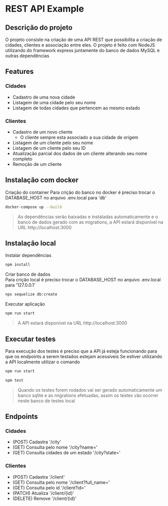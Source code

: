 # REST API Example

## Descrição do projeto
<p> O projeto consiste na criação de uma API REST que possibilita a criação de cidades, clientes e associação entre eles. O projeto é feito com NodeJS utilizando do framework express juntamente do banco de dados MySQL e outras dependências </p>

## Features
### Cidades
- Cadastro de uma nova cidade
- Listagem de uma cidade pelo seu nome
- Listagem de todas cidades que pertencem ao mesmo estado
### Clientes
- Cadastro de um novo cliente
    - O cliente sempre esta associado a sua cidade de origem
- Listagem de um cliente pelo seu nome
- Listagem de um cliente pelo seu ID
- Atualização parcial dos dados de um cliente alterando seu nome completo
- Remoção de um cliente

## Instalação com docker
Criação do container
Para crição do banco no docker é preciso trocar o DATABASE_HOST no arquivo .env.local para 'db'
```bash
docker-compose up --build
```
> As dependências serão baixadas e instaladas automaticamente e o banco de dados gerado com as migrations, a API estará disponível na URL http://localhost:3000

## Instalação local
Instalar dependências
```bash
npm install
```

Criar banco de dados <br>
Para crição local é preciso trocar o DATABASE_HOST no arquivo .env.local para '127.0.0.1'
```bash
npx sequelize db:create
```

Executar aplicação
```bash
npm run start
```
> A API estará disponível na URL http://localhost:3000

## Executar testes
Para execução dos testes é preciso que a API já esteja funcionando para que os endpoints a serem testados estejam acessíveis
Se estiver utilizando a API localmente utilizar o comando
```bash
npm run start
```
```bash
npm test
```
> Quando os testes forem rodados vai ser gerado automaticamente um banco sqlite e as migrations efetuadas, assim os testes vão ocorrer neste banco de testes local

## Endpoints

### Cidades
- (POST) Cadastra '/city'
- (GET) Consulta pelo nome '/city?name='
- (GET) Consulta cidades de um estado '/city?state='

### Clientes
- (POST) Cadastra '/client'
- (GET) Consulta pelo nome '/client?full_name='
- (GET) Consulta pelo id '/client?id='
- (PATCH) Atualiza '/client/{id}'
- (DELETE) Remove '/client/{id}'